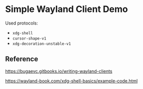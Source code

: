 # Simple Wayland Client Demo

Used protocols:

- `xdg-shell`
- `cursor-shape-v1`
- `xdg-decoration-unstable-v1`

## Reference

<https://bugaevc.gitbooks.io/writing-wayland-clients>

<https://wayland-book.com/xdg-shell-basics/example-code.html>
